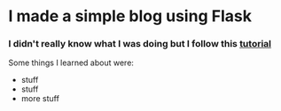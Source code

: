 # I made a simple blog using Flask

### I didn't really know what I was doing but I follow this [tutorial](https://flask.palletsprojects.com/en/1.1.x/tutorial/)

Some things I learned about were:

- stuff
- stuff
- more stuff
